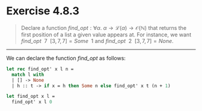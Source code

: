 # Exercise 4.8.3

> Declare a function $\mathit{find\_opt} : \forall \alpha. \; \alpha \to \mathcal{L}(\alpha) \to \mathcal{O}(\mathbb{N})$ that returns the first position of a list a given value appears at.
> For instance, we want $\mathit{find\_opt} \enspace 7 \enspace [3, 7, 7] = \mathit{Some} \enspace 1$ and $\mathit{find\_opt} \enspace 2 \enspace [3, 7, 7] = \mathit{None}$.

---

We can declare the function $\mathit{find\_opt}$ as follows:
```ocaml
let rec find_opt' x l n =
  match l with
  | [] -> None
  | h :: t -> if x = h then Some n else find_opt' x t (n + 1)

let find_opt x l =
  find_opt' x l 0
```
